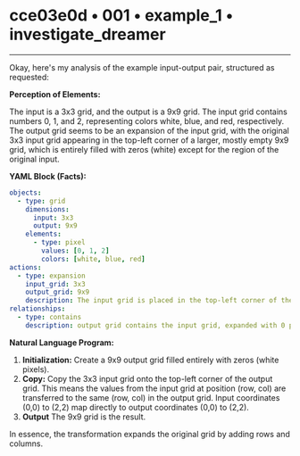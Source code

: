 # cce03e0d • 001 • example_1 • investigate_dreamer

---
Okay, here's my analysis of the example input-output pair, structured as requested:

**Perception of Elements:**

The input is a 3x3 grid, and the output is a 9x9 grid. The input grid contains numbers 0, 1, and 2, representing colors white, blue, and red, respectively. The output grid seems to be an expansion of the input grid, with the original 3x3 input grid appearing in the top-left corner of a larger, mostly empty 9x9 grid, which is entirely filled with zeros (white) except for the region of the original input.

**YAML Block (Facts):**



```yaml
objects:
  - type: grid
    dimensions:
      input: 3x3
      output: 9x9
    elements:
      - type: pixel
        values: [0, 1, 2]
        colors: [white, blue, red]
actions:
  - type: expansion
    input_grid: 3x3
    output_grid: 9x9
    description: The input grid is placed in the top-left corner of the output grid.
relationships:
  - type: contains
    description: output grid contains the input grid, expanded with 0 padding
```



**Natural Language Program:**

1.  **Initialization:** Create a 9x9 output grid filled entirely with zeros (white pixels).
2.  **Copy:** Copy the 3x3 input grid onto the top-left corner of the output grid. This means the values from the input grid at position (row, col) are transferred to the same (row, col) in the output grid. Input coordinates (0,0) to (2,2) map directly to output coordinates (0,0) to (2,2).
3. **Output** The 9x9 grid is the result.

In essence, the transformation expands the original grid by adding rows and columns.

